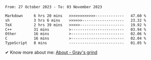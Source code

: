 <!--START_SECTION:waka-->

```txt
From: 27 October 2023 - To: 03 November 2023

Markdown     6 hrs 20 mins   >>>>>>>>>>>>-------------   47.60 %
sh           3 hrs 6 mins    >>>>>>-------------------   23.32 %
TeX          2 hrs 39 mins   >>>>>--------------------   19.92 %
C++          31 mins         >------------------------   03.94 %
Other        16 mins         >------------------------   02.06 %
C            16 mins         >------------------------   02.04 %
TypeScript   8 mins          -------------------------   01.05 %
```

<!--END_SECTION:waka-->

<!-- [![grayxu's github stats](https://github-readme-stats.vercel.app/api?username=grayxu&count_private=true&show_icons=true)](https://github.com/grayxu) -->

✔ Know more about me: [About - Gray's grind](https://www.grayxu.cn/)
